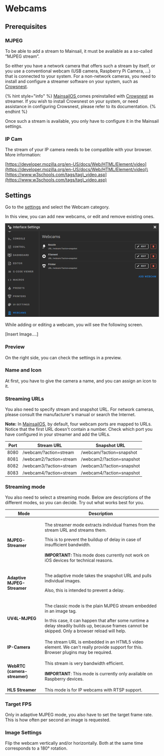 # Webcams

## Prerequisites

### MJPEG

To be able to add a stream to Mainsail, it must be available as a so-called “MJPEG stream”.

So either you have a network camera that offers such a stream by itself, or you use a conventional webcam (USB camera, Raspberry Pi Camera, …) that is connected to your system. For a non-network cameras, you need to install and configure a streamer software on your system, such as [Crowsnest](http://localhost:5000/o/O2j4rN2JOaGEeS1KBjXz/s/qXE1OQLsr0XFNbT54RTY/).&#x20;

{% hint style="info" %}
[MainsailOS ](http://localhost:5000/o/O2j4rN2JOaGEeS1KBjXz/s/HZGYoL7ogomNyBLNEpEJ/)comes preinstalled with [Crowsnest](http://localhost:5000/o/O2j4rN2JOaGEeS1KBjXz/s/qXE1OQLsr0XFNbT54RTY/) as streamer. If you wish to install Crowsnest on your system, or need assistance in configuring Crowsnest, please refer to its documentation.
{% endhint %}

Once such a stream is available, you only have to configure it in the Mainsail settings.&#x20;

### IP Cam

The stream of your IP camera needs to be compatible with your browser. More information:

[https://developer.mozilla.org/en-US/docs/Web/HTML/Element/video](https://developer.mozilla.org/en-US/docs/Web/HTML/Element/video)\
[https://www.w3schools.com/tags/tag\_video.asp](https://www.w3schools.com/tags/tag\_video.asp)

## Settings

Go to the [settings](./) and select the Webcam category.

In this view, you can add new webcams, or edit and remove existing ones.

![](../../.gitbook/assets/grafik.png)

While adding or editing a webcam, you will see the following screen.

\[Insert Image....]

### Preview

On the right side, you can check the settings in a preview.

### Name and Icon

At first, you have to give the camera a name, and you can assign an icon to it.

### Streaming URLs

You also need to specify stream and snapshot URL. For network cameras, please consult the manufacturer's manual or search the Internet.

**Note:** In [MainsailOS](http://localhost:5000/o/O2j4rN2JOaGEeS1KBjXz/s/HZGYoL7ogomNyBLNEpEJ/), by default, four webcam ports are mapped to URLs. Notice that the first URL doesn't contain a number. Check which port you have configured in your streamer and add the URLs.

| Port | Stream URL              | Snapshot URL              |
| ---- | ----------------------- | ------------------------- |
| 8080 | /webcam/?action=stream  | /webcam/?action=snapshot  |
| 8081 | /webcam2/?action=stream | /webcam2/?action=snapshot |
| 8082 | /webcam3/?action=stream | /webcam3/?action=snapshot |
| 8083 | /webcam4/?action=stream | /webcam4/?action=snapshot |

### Streaming mode

You also need to select a streaming mode. Below are descriptions of the different modes, so you can decide. Try out what works best for you.

| Mode                         | Description                                                                                                                                                                                                                                                                                    |
| ---------------------------- | ---------------------------------------------------------------------------------------------------------------------------------------------------------------------------------------------------------------------------------------------------------------------------------------------- |
| **MJPEG-Streamer**           | <p>The streamer mode extracts individual frames from the stream URL and streams them. </p><p></p><p>This is to prevent the buildup of delay in case of insufficient bandwidth. <br><br><strong>IMPORTANT:</strong> This mode does currently not work on iOS devices for technical reasons.</p> |
| **Adaptive MJPEG-Streamer**  | <p>The adaptive mode takes the snapshot URL and pulls individual images. </p><p></p><p>Also, this is intended to prevent a delay.</p>                                                                                                                                                          |
| **UV4L-MJPEG**               | <p>The classic mode is the plain MJPEG stream embedded in an image tag. </p><p></p><p>In this case, it can happen that after some runtime a delay steadily builds up, because frames cannot be skipped. Only a browser reload will help.</p>                                                   |
| **IP-Camera**                | The stream URL is embedded in an HTML5 video element. We can't really provide support for this. Browser plugins may be required.                                                                                                                                                               |
| **WebRTC (camera-streamer)** | <p>This stream is very bandwidth efficient.<br><br><strong>IMPORTANT</strong>: This mode is currently only available on Raspberry devices.</p>                                                                                                                                                 |
| **HLS Streamer**             | This mode is for IP webcams with RTSP support.                                                                                                                                                                                                                                                 |



### Target FPS

Only in adaptive MJPEG mode, you also have to set the target frame rate. This is how often per second an image is requested.

### Image Settings

Flip the webcam vertically and/or horizontally. Both at the same time corresponds to a 180° rotation.
